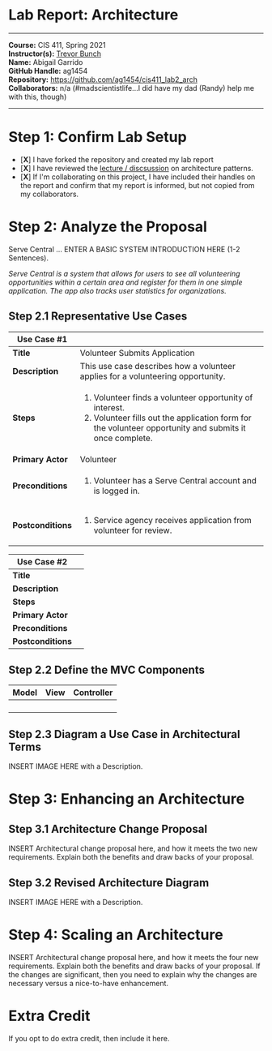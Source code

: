# Lab Report: Architecture
___
**Course:** CIS 411, Spring 2021  
**Instructor(s):** [Trevor Bunch](https://github.com/trevordbunch)  
**Name:** Abigail Garrido  
**GitHub Handle:** ag1454  
**Repository:** https://github.com/ag1454/cis411_lab2_arch  
**Collaborators:** n/a (#madscientistlife...I did have my dad (Randy) help me with this, though)
___

# Step 1: Confirm Lab Setup
- [**X**] I have forked the repository and created my lab report
- [**X**] I have reviewed the [lecture / discsussion](../assets/04p1_SolutionArchitectures.pdf) on architecture patterns.
- [**X**] If I'm collaborating on this project, I have included their handles on the report and confirm that my report is informed, but not copied from my collaborators.

# Step 2: Analyze the Proposal
Serve Central ... ENTER A BASIC SYSTEM INTRODUCTION HERE (1-2 Sentences).

*Serve Central is a system that allows for users to see all volunteering opportunities within a certain area and register for them in one simple application. The app also tracks user statistics for organizations.*

## Step 2.1 Representative Use Cases  

| **Use Case #1** | |
|---|---|
| **Title** | Volunteer Submits Application |
| **Description** | This use case describes how a volunteer applies for a volunteering opportunity. |
| **Steps** | <ol><li>Volunteer finds a volunteer opportunity of interest.</li><li>Volunteer fills out the application form for the volunteer opportunity and submits it once complete.</li></ol> |
| **Primary Actor** | Volunteer |
| **Preconditions** | <ol><li>Volunteer has a Serve Central account and is logged in.</li></ol> |
| **Postconditions** | <ol><li>Service agency receives application from volunteer for review.</li></ol> |

| **Use Case #2** | |
|---|---|
| **Title** | |
| **Description** | |
| **Steps** | |
| **Primary Actor** | |
| **Preconditions** | |
| **Postconditions** | |

## Step 2.2 Define the MVC Components

| Model | View | Controller |
|---|---|---|
|  |  |  |
|  |  |  |
|  |  |  |
|  |  |  |

## Step 2.3 Diagram a Use Case in Architectural Terms
INSERT IMAGE HERE with a Description.

# Step 3: Enhancing an Architecture

## Step 3.1 Architecture Change Proposal
INSERT Architectural change proposal here, and how it meets the two new requirements.  Explain both the benefits and draw backs of your proposal.

## Step 3.2 Revised Architecture Diagram
INSERT IMAGE HERE with a Description.

# Step 4: Scaling an Architecture
INSERT Architectural change proposal here, and how it meets the four new requirements.  Explain both the benefits and draw backs of your proposal.  If the changes are significant, then you need to explain why the changes are necessary versus a nice-to-have enhancement.

# Extra Credit
If you opt to do extra credit, then include it here.